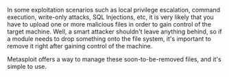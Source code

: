 In some exploitation scenarios such as local privilege escalation, command execution, write-only attacks, SQL Injections, etc, it is very likely that you have to upload one or more malicious files in order to gain control of the target machine. Well, a smart attacker shouldn't leave anything behind, so if a module needs to drop something onto the file system, it's important to remove it right after gaining control of the machine.

Metasploit offers a way to manage these soon-to-be-removed files, and it's simple to use. 